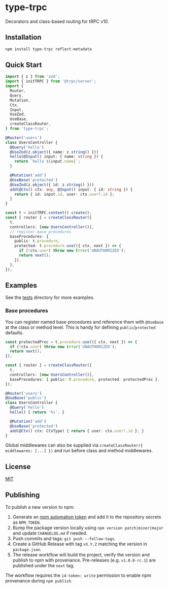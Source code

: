 # type-trpc

Decorators and class-based routing for tRPC v10.

## Installation

```bash
npm install type-trpc reflect-metadata
```

## Quick Start

```ts
import { z } from 'zod';
import { initTRPC } from '@trpc/server';
import {
  Router,
  Query,
  Mutation,
  Ctx,
  Input,
  UseZod,
  UseBase,
  createClassRouter,
} from 'type-trpc';

@Router('users')
class UsersController {
  @Query('hello')
  @UseZod(z.object({ name: z.string() }))
  hello(@Input() input: { name: string }) {
    return `hello ${input.name}`;
  }

  @Mutation('add')
  @UseBase('protected')
  @UseZod(z.object({ id: z.string() }))
  add(@Ctx() ctx: any, @Input() input: { id: string }) {
    return { id: input.id, user: ctx.user?.id };
  }
}

const t = initTRPC.context().create();
const { router } = createClassRouter({
  t,
  controllers: [new UsersController()],
  // register base procedures
  baseProcedures: {
    public: t.procedure,
    protected: t.procedure.use(({ ctx, next }) => {
      if (!ctx.user) throw new Error('UNAUTHORIZED');
      return next();
    }),
  },
});
```

## Examples

See the [tests](./tests) directory for more examples.

### Base procedures

You can register named base procedures and reference them with `@UseBase` at the class or method level. This is handy for defining
`public`/`protected` defaults.

```ts
const protectedProc = t.procedure.use(({ ctx, next }) => {
  if (!ctx.user) throw new Error('UNAUTHORIZED');
  return next();
});

const { router } = createClassRouter({
  t,
  controllers: [new UsersController()],
  baseProcedures: { public: t.procedure, protected: protectedProc },
});

@Router('users')
@UseBase('public')
class UsersController {
  @Query('hello')
  hello() { return 'hi'; }

  @Mutation('add')
  @UseBase('protected')
  add(@Ctx() ctx: CtxType) { return { user: ctx.user!.id }; }
}
```

Global middlewares can also be supplied via `createClassRouter({ middlewares: [...] })` and run before class and method middlewares.

## License

[MIT](./LICENSE)

## Publishing

To publish a new version to npm:

1. Generate an [npm automation token](https://docs.npmjs.com/creating-and-viewing-access-tokens) and add it to the repository secrets as `NPM_TOKEN`.
2. Bump the package version locally using `npm version patch|minor|major` and update `CHANGELOG.md` if needed.
3. Push commits and tags: `git push --follow-tags`.
4. Create a GitHub Release with tag `vX.Y.Z` matching the version in `package.json`.
5. The release workflow will build the project, verify the version and publish to npm with provenance. Pre-releases (e.g. `v1.0.0-rc.1`) are published under the `next` tag.

The workflow requires the `id-token: write` permission to enable npm provenance during `npm publish`.

